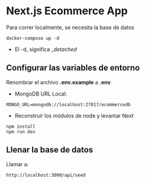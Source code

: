 # Next.js Ecommerce App

Para correr localmente, se necesita la base de datos

```
docker-compose up -d
```

-   El -d, significa \__detached_

## Configurar las variables de entorno

Renombrar el archivo **.env.example** a **.env**

-   MongoDB URL Local:

```
MONGO_URL=mongodb://localhost:27017/ecommercedb
```

-   Reconstruir los módulos de node y levantar Next

```
npm install
npm run dev
```

## Llenar la base de datos

Llamar a:

```
http://localhost:3000/api/seed
```
